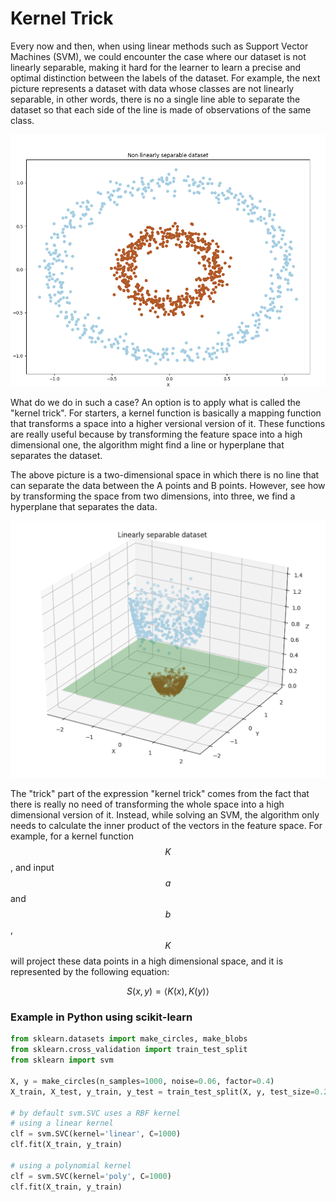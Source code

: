 # Kernel Trick

Every now and then, when using linear methods such as Support Vector Machines \(SVM\), we could encounter the case where our dataset is not linearly separable, making it hard for the learner to learn a precise and optimal distinction between the labels of the dataset. For example, the next picture represents a dataset with data whose classes are not linearly separable, in other words, there is no a single line able to separate the dataset so that each side of the line is made of observations of the same class.

![](../../.gitbook/assets/non_linearly_separable.png)

What do we do in such a case? An option is to apply what is called the "kernel trick". For starters, a kernel function is basically a mapping function that transforms a space into a higher versional version of it. These functions are really useful because by transforming the feature space into a high dimensional one, the algorithm might find a line or hyperplane that separates the dataset.

The above picture is a two-dimensional space in which there is no line that can separate the data between the A points and B points. However, see how by transforming the space from two dimensions, into three, we find a hyperplane that separates the data.

![](../../.gitbook/assets/screen-shot-2018-01-29-at-18.09.52.png)

The "trick" part of the expression "kernel trick" comes from the fact that there is really no need of transforming the whole space into a high dimensional version of it. Instead, while solving an SVM, the algorithm only needs to calculate the inner product of the vectors in the feature space. For example, for a kernel function $$K$$, and input $$a$$ and $$b$$ , $$K$$ will project these data points in a high dimensional space, and it is represented by the following equation:

$$
S(x,y)= \langle K(x), K(y) \rangle
$$

### Example in Python using scikit-learn  

```python
from sklearn.datasets import make_circles, make_blobs
from sklearn.cross_validation import train_test_split
from sklearn import svm

X, y = make_circles(n_samples=1000, noise=0.06, factor=0.4)
X_train, X_test, y_train, y_test = train_test_split(X, y, test_size=0.25)

# by default svm.SVC uses a RBF kernel
# using a linear kernel
clf = svm.SVC(kernel='linear', C=1000)
clf.fit(X_train, y_train)

# using a polynomial kernel
clf = svm.SVC(kernel='poly', C=1000)
clf.fit(X_train, y_train)
```

